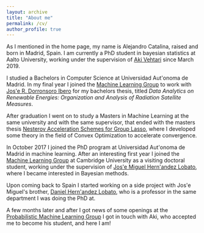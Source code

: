 ```yaml
---
layout: archive
title: "About me"
permalink: /cv/
author_profile: true
---
```


As I mentioned in the home page, my name is Alejandro Catalina, raised and born in Madrid, Spain.
I am currently a PhD student in bayesian statistics at Aalto University, working under the supervision of [Aki Vehtari](https://users.aalto.fi/~ave/) since March 2019.

I studied a Bachelors in Computer Science at Universidad Aut\'onoma de Madrid. In my final year I joined the [Machine Learning Group](http://arantxa.ii.uam.es/~gaa/) to work with [Jos\'e R. Dorronsoro Ibero](https://portalcientifico.uam.es/ipublic/agent-personal/profile/iMarinaID/04-259712) for my bachelors thesis, titled _Data Analytics on Renewable Energies: Organization and Analysis of Radiation Satellite Measures_.

After graduation I went on to study a Masters in Machine Learning at the same university and with the same supervisor, that ended with the masters thesis [Nesterov Acceleration Schemes for Group Lasso](https://repositorio.uam.es/bitstream/handle/10486/681033/Catalina_Feliu_Alejandro_tfm.pdf?sequence=1), where I developed some theory in the field of Convex Optimization to accelerate convergence.

In October 2017 I joined the PhD program at Universidad Aut\'onoma de Madrid in machine learning. 
After an interesting first year I joined the [Machine Learning Group](http://mlg.eng.cam.ac.uk) at Cambridge University as a visiting doctoral student, working under the supervision of [Jos\'e Miguel Hern\'andez Lobato](https://jmhl.org), where I became interested in Bayesian methods. 

Upon coming back to Spain I started working on a side project with Jos\'e Miguel's brother, [Daniel Hern\'andez Lobato](https://dhnzl.org), who is a professor in the same department I was doing the PhD at. 
<!-- In this project we developed a spike and slab model for multiclass classification using expectation propagation for inference, of which an abstract (work in progress) was accepted at the BISP (Bayesian Inference in Stochastic Processes) workshop in June 2019. -->

A few months later and after I got news of some openings at the [Probabilistic Machine Learning Group](https://research.cs.aalto.fi/pml/) I got in touch with Aki, who accepted me to become his student, and here I am!
